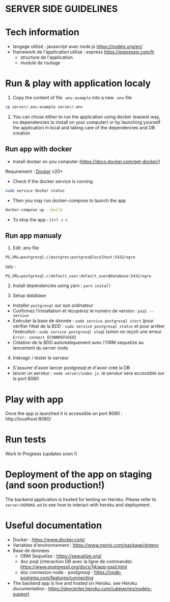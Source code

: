 # SERVER SIDE GUIDELINES

# Tech information

- langage utilisé : javascript avec node.js https://nodejs.org/en/
- framework de l'application utilisé : express https://expressjs.com/fr
    - structure de l'application
    - module de routage


# Run & play with application localy

1) Copy the content of file `.env.example` into a new `.env` file

```sh
cp server/.env.example server/.env
```

2) You can chose either to run the application using docker (easiest way, no dependencies to install on your computer) or by launching yourself the application in local and taking care of the dependencies and DB creation

## Run app with docker

- Install docker on you computer (https://docs.docker.com/get-docker/)

Requirement : [Docker](https://www.docker.com/) v20+


- Check if the docker service is running

```sh
sudo service docker status
```

- Then you may run docker-compose to launch the app
```sh
docker-compose up --build
```

- To stop the app : `Ctrl + c`

## Run app manualy

1) Edit .env file

```PG_URL=postgresql://postgres:postgres@localhost:5432/ogre```

into :

```PG_URL=postgresql://default_user:default_user@database:5432/ogre```

2) Install dependencies using yarn : `yarn install`

3) Setup database

- Installer `postgresql` sur son ordinateur
- Confirmez l’installation et récupérez le numéro de version : `psql --version`
- Exécuter la base de donnée : `sudo service postgresql start` (pour vérifier l’état de la BDD : `sudo service postgresql status` et pour arrêter l’exécution : `sudo service postgresql stop`) (sinon on reçoit une erreur `Error: connect ECONNREFUSED`)
- Création de la BDD automatiquement avec l'ORM sequelize au lancement du server node

4) Interagir / tester le serveur
- S'assurer d'avoir lancer postgresql et d'avoir créé la DB
- lancer un serveur : `node server/index.js`. le serveur sera accessible sur le port 8080

# Play with app

Once the app is launched it is accessible on port 8080 : http://localhost:8080/

# Run tests

Work In Progress (updates soon !)

# Deployment of the app on staging (and soon production!)
The backend application is hosted for testing on Heroku. Please refer to `server/HEROKU.md` to see how to interact with heroku and deployment.

# Useful documentation
- Docker : https://www.docker.com/
- Variables d'environnement : https://www.npmjs.com/package/dotenv
- Base de données
    - ORM Sequelize : https://sequelize.org/
    - doc psql (interaction DB avec la ligne de commande): https://www.postgresql.org/docs/14/app-psql.html
    - doc connexion node - postgresql : https://node-postgres.com/features/connecting
- The backend app is live and hosted on Heroku. see Heroku documentation : https://devcenter.heroku.com/categories/nodejs-support
